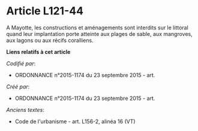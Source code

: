 # Article L121-44

A Mayotte, les constructions et aménagements sont interdits sur le littoral quand leur implantation porte atteinte aux plages
de sable, aux mangroves, aux lagons ou aux récifs coralliens.

**Liens relatifs à cet article**

_Codifié par_:

  - ORDONNANCE n°2015-1174 du 23 septembre 2015 - art.

_Créé par_:

  - ORDONNANCE n°2015-1174 du 23 septembre 2015 - art.

_Anciens textes_:

  - Code de l'urbanisme - art. L156-2, alinéa 16 (VT)
